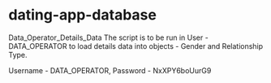 # dating-app-database
Data_Operator_Details_Data
The script is to be run in User - DATA_OPERATOR to load details data into objects - Gender and Relationship Type.

Username - DATA_OPERATOR, Password - NxXPY6boUurG9
